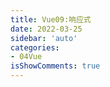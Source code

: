 ```yaml
---
title: Vue09:响应式
date: 2022-03-25
sidebar: 'auto'
categories:
- 04Vue
isShowComments: true
---
```




